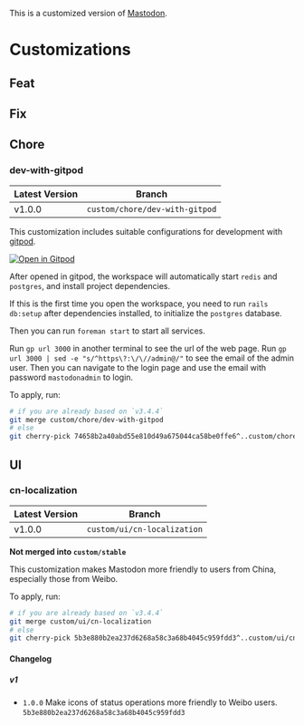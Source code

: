 This is a customized version of [Mastodon](https://github.com/mastodon/mastodon).

# Customizations

## Feat

## Fix

## Chore

### dev-with-gitpod

| Latest Version | Branch                         |
| -------------- | ------------------------------ |
| v1.0.0         | `custom/chore/dev-with-gitpod` |

This customization includes suitable configurations for development with [gitpod](https://gitpod.io/).

[![Open in Gitpod](https://gitpod.io/button/open-in-gitpod.svg)](https://gitpod.io/#https://github.com/EqualMa/mastodon/tree/custom/stable)

After opened in gitpod, the workspace will automatically
start `redis` and `postgres`, and
install project dependencies.

If this is the first time you open the workspace,
you need to run `rails db:setup`
after dependencies installed,
to initialize the `postgres` database.

Then you can run `foreman start` to start all services.

Run `gp url 3000` in another terminal to see the url
of the web page.
Run `gp url 3000 | sed -e "s/^https\?:\/\//admin@/"` to see the email of the admin user.
Then you can navigate to the login page and use the email with password `mastodonadmin` to login.

To apply, run:

```sh
# if you are already based on `v3.4.4`
git merge custom/chore/dev-with-gitpod
# else
git cherry-pick 74658b2a40abd55e810d49a675044ca58be0ffe6^..custom/chore/dev-with-gitpod
```

## UI

### cn-localization

| Latest Version | Branch                      |
| -------------- | --------------------------- |
| v1.0.0         | `custom/ui/cn-localization` |

**Not merged into `custom/stable`**

This customization makes Mastodon more friendly
to users from China, especially those from Weibo.

To apply, run:

```sh
# if you are already based on `v3.4.4`
git merge custom/ui/cn-localization
# else
git cherry-pick 5b3e880b2ea237d6268a58c3a68b4045c959fdd3^..custom/ui/cn-localization
```

#### Changelog

##### v1

- `1.0.0` Make icons of status operations more friendly to Weibo users.
  `5b3e880b2ea237d6268a58c3a68b4045c959fdd3`
